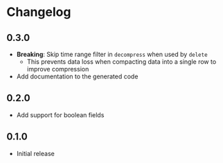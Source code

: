 # Changelog

## 0.3.0

- **Breaking**: Skip time range filter in `decompress` when used by `delete`
  - This prevents data loss when compacting data into a single row to improve compression
- Add documentation to the generated code

## 0.2.0

- Add support for boolean fields

## 0.1.0

- Initial release
